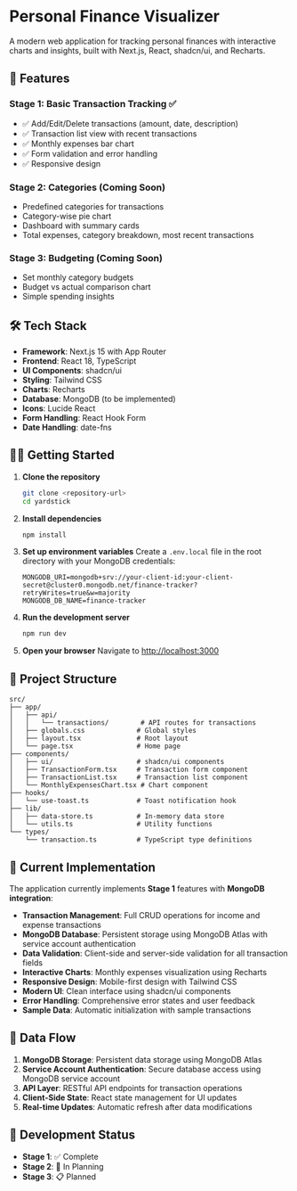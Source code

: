 # Personal Finance Visualizer

A modern web application for tracking personal finances with interactive charts and insights, built with Next.js, React, shadcn/ui, and Recharts.

## 🚀 Features

### Stage 1: Basic Transaction Tracking ✅
- ✅ Add/Edit/Delete transactions (amount, date, description)
- ✅ Transaction list view with recent transactions
- ✅ Monthly expenses bar chart
- ✅ Form validation and error handling
- ✅ Responsive design

### Stage 2: Categories (Coming Soon)
- Predefined categories for transactions
- Category-wise pie chart
- Dashboard with summary cards
- Total expenses, category breakdown, most recent transactions

### Stage 3: Budgeting (Coming Soon)
- Set monthly category budgets
- Budget vs actual comparison chart
- Simple spending insights

## 🛠️ Tech Stack

- **Framework**: Next.js 15 with App Router
- **Frontend**: React 18, TypeScript
- **UI Components**: shadcn/ui
- **Styling**: Tailwind CSS
- **Charts**: Recharts
- **Database**: MongoDB (to be implemented)
- **Icons**: Lucide React
- **Form Handling**: React Hook Form
- **Date Handling**: date-fns

## 🏃‍♂️ Getting Started

1. **Clone the repository**
   ```bash
   git clone <repository-url>
   cd yardstick
   ```

2. **Install dependencies**
   ```bash
   npm install
   ```

3. **Set up environment variables**
   Create a `.env.local` file in the root directory with your MongoDB credentials:
   ```env
   MONGODB_URI=mongodb+srv://your-client-id:your-client-secret@cluster0.mongodb.net/finance-tracker?retryWrites=true&w=majority
   MONGODB_DB_NAME=finance-tracker
   ```

4. **Run the development server**
   ```bash
   npm run dev
   ```

5. **Open your browser**
   Navigate to [http://localhost:3000](http://localhost:3000)

## 📁 Project Structure

```
src/
├── app/
│   ├── api/
│   │   └── transactions/        # API routes for transactions
│   ├── globals.css             # Global styles
│   ├── layout.tsx              # Root layout
│   └── page.tsx                # Home page
├── components/
│   ├── ui/                     # shadcn/ui components
│   ├── TransactionForm.tsx     # Transaction form component
│   ├── TransactionList.tsx     # Transaction list component
│   └── MonthlyExpensesChart.tsx # Chart component
├── hooks/
│   └── use-toast.ts            # Toast notification hook
├── lib/
│   ├── data-store.ts           # In-memory data store
│   └── utils.ts                # Utility functions
└── types/
    └── transaction.ts          # TypeScript type definitions
```

## 🎯 Current Implementation

The application currently implements **Stage 1** features with **MongoDB integration**:

- **Transaction Management**: Full CRUD operations for income and expense transactions
- **MongoDB Database**: Persistent storage using MongoDB Atlas with service account authentication
- **Data Validation**: Client-side and server-side validation for all transaction fields
- **Interactive Charts**: Monthly expenses visualization using Recharts
- **Responsive Design**: Mobile-first design with Tailwind CSS
- **Modern UI**: Clean interface using shadcn/ui components
- **Error Handling**: Comprehensive error states and user feedback
- **Sample Data**: Automatic initialization with sample transactions

## 🔄 Data Flow

1. **MongoDB Storage**: Persistent data storage using MongoDB Atlas
2. **Service Account Authentication**: Secure database access using MongoDB service account
3. **API Layer**: RESTful API endpoints for transaction operations
4. **Client-Side State**: React state management for UI updates
5. **Real-time Updates**: Automatic refresh after data modifications

## 🚧 Development Status

- **Stage 1**: ✅ Complete
- **Stage 2**: 🔄 In Planning
- **Stage 3**: 📋 Planned